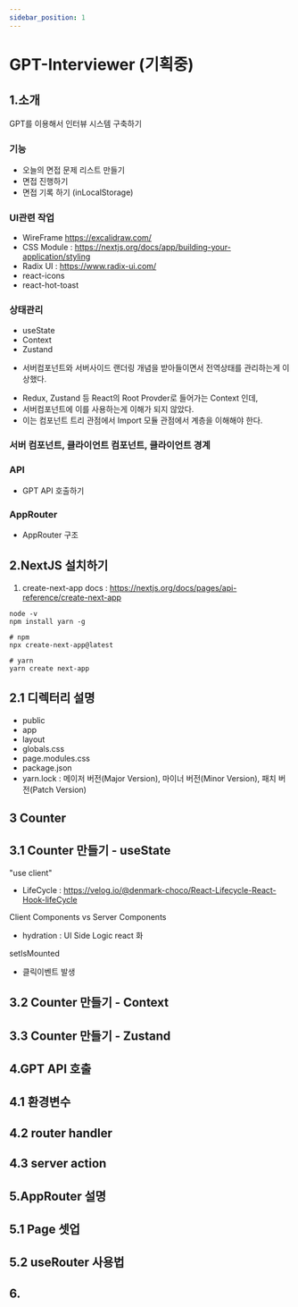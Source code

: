 ```yaml
---
sidebar_position: 1
---
```


# GPT-Interviewer (기획중)

<head>
  <meta name="keywords" content=""/>
</head>



## 1.소개

GPT를 이용해서 인터뷰 시스템 구축하기  

### 기능

- 오늘의 면접 문제 리스트 만들기 
- 면접 진행하기  
- 면접 기록 하기 (inLocalStorage)

### UI관련 작업 

- WireFrame https://excalidraw.com/
- CSS Module : https://nextjs.org/docs/app/building-your-application/styling
- Radix UI : https://www.radix-ui.com/
- react-icons
- react-hot-toast

### 상태관리

- useState
- Context  
- Zustand

* 서버컴포넌트와 서버사이드 랜더링 개념을 받아들이면서 전역상태를 관리하는게 이상했다.
- Redux, Zustand 등 React의 Root Provder로 들어가는 Context 인데,
- 서버컴포넌트에 이를 사용하는게 이해가 되지 않았다.
- 이는 컴포넌트 트리 관점에서 Import 모듈 관점에서 계층을 이해해야 한다.

### 서버 컴포넌트, 클라이언트 컴포넌트, 클라이언트 경계  

### API

- GPT API 호출하기  

### AppRouter

- AppRouter 구조


## 2.NextJS 설치하기  

1. create-next-app
docs : https://nextjs.org/docs/pages/api-reference/create-next-app
```
node -v
npm install yarn -g

# npm
npx create-next-app@latest  

# yarn
yarn create next-app  
```

## 2.1 디렉터리 설명  

- public
- app 
- layout
- globals.css
- page.modules.css
- package.json
- yarn.lock : 메이저 버전(Major Version), 마이너 버전(Minor Version), 패치 버전(Patch Version)

## 3 Counter

## 3.1 Counter 만들기 - useState  

"use client"
- LifeCycle : https://velog.io/@denmark-choco/React-Lifecycle-React-Hook-lifeCycle

Client Components vs Server Components
- hydration : UI Side Logic react 화

setIsMounted
- 클릭이벤트 발생 


## 3.2 Counter 만들기 - Context  

## 3.3 Counter 만들기 - Zustand  

## 4.GPT API 호출 

## 4.1 환경변수

## 4.2 router handler

## 4.3 server action

## 5.AppRouter 설명

## 5.1 Page 셋업

## 5.2 useRouter 사용법

## 6.